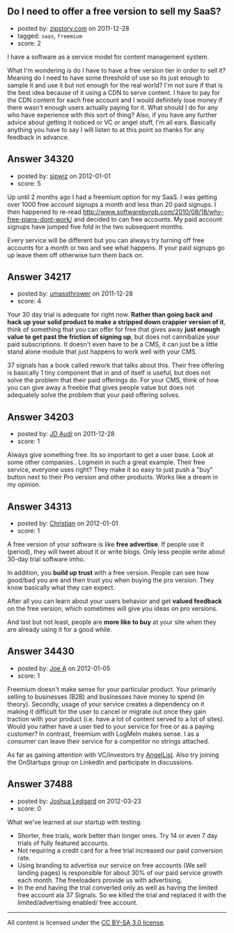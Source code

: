 ## Do I need to offer a free version to sell my SaaS?

- posted by: [zipstory.com](https://stackexchange.com/users/-1/15207-zipstory-com) on 2011-12-28
- tagged: `saas`, `freemium`
- score: 2

I have a software as a service model for content management system. 

What I'm wondering is do I have to have a free version tier in order to sell it? Meaning do I need to have some threshold of use so its just enough to sample it and use it but not enough for the real world? I'm not sure if that is the best idea because of it using a CDN to serve content. I have to pay for the CDN content for each free account and I would definitely lose money if there wasn't enough users actually paying for it. What should I do for any who have experience with this sort of thing? Also, if you have any further advice about getting it noticed or VC or angel stuff, I'm all ears. Basically anything you have to say I will listen to at this point so thanks for any feedback in advance.





## Answer 34320

- posted by: [sipwiz](https://stackexchange.com/users/-1/15339-sipwiz) on 2012-01-01
- score: 5

Up until 2 months ago I had a freemium option for my SaaS. I was getting over 1000 free account signups a month and less than 20 paid signups. I then happened to re-read http://www.softwarebyrob.com/2010/08/18/why-free-plans-dont-work/ and decided to can free accounts. My paid account signups have jumped five fold in the two subsequent months.

Every service will be different but you can always try turning off free accounts for a month or two and see what happens. If your paid signups go up leave them off otherwise turn them back on.


## Answer 34217

- posted by: [umassthrower](https://stackexchange.com/users/-1/14929-umassthrower) on 2011-12-28
- score: 4

Your 30 day trial is adequate for right now.  **Rather than going back and hack up your solid product to make a stripped down crappier version of it**, think of something that you can offer for free that gives away **just enough value to get past the friction of signing up**, but does not cannibalize your paid subscriptions.  It doesn't even have to be a CMS, it can just be a little stand alone module that just happens to work well with your CMS.  

37 signals has a book called rework that talks about this.  Their free offering is basically 1 tiny component that in and of itself is useful, but does not solve the problem that their paid offerings do.  For your CMS, think of how you can give away a freebie that gives people value but does not adequately solve the problem that your paid offering solves.


## Answer 34203

- posted by: [JD Audi](https://stackexchange.com/users/-1/15280-jd-audi) on 2011-12-28
- score: 1

Always give something free. Its so important to get a user base. Look at some other companies.. Logmein in such a great example. Their free service, everyone uses right? They make it so easy to just push a "buy" button next to their Pro version and other products. Works like a dream in my opinion.


## Answer 34313

- posted by: [Christian](https://stackexchange.com/users/-1/9952-christian) on 2012-01-01
- score: 1

A free version of your software is like **free advertise**. If people use it (period), they will tweet about it or write blogs. Only less people write about 30-day trial software imho.

In addition, you **build up trust** with a free version. People can see how good/bad you are and then trust you when buying the pro version. They know basically what they can expect.

After all you can learn about your users behavior and get **valued feedback** on the free version, which sometimes will give you ideas on pro versions.

And last but not least, people are **more like to buy** at your site when they are already using it for a good while.




## Answer 34430

- posted by: [Joe A](https://stackexchange.com/users/-1/60-joe-a) on 2012-01-05
- score: 1

<p>Freemium doesn't make sense for your particular product. Your primarily selling to businesses (B2B) and businesses have money to spend (in theory). Secondly, usage of your service creates a dependency on it making it difficult for the user to cancel or migrate out once they gain traction with your product (i.e. have a lot of content served to a lot of sites). Would you rather have a user tied to your service for free or as a paying customer? In contrast, freemium with LogMeIn makes sense. I as a consumer can leave their service for a competitor no strings attached.</p>

<p>As far as gaining attention with VC/investors try <a href="http://angel.co" rel="nofollow">AngelList</a>. Also try joining the OnStartups group on LinkedIn and participate in discussions.</p>



## Answer 37488

- posted by: [Joshua Ledgard](https://stackexchange.com/users/-1/15677-joshua-ledgard) on 2012-03-23
- score: 0

What we've learned at our startup with testing. 

 - Shorter, free trials, work better than longer ones.  Try 14 or even 7 day trials of fully featured accounts. 
 - Not requiring a credit card for a free trial increased our paid conversion rate.
 - Using branding to advertise our service on free accounts (We sell landing pages) is responsible for about 30% of our paid service growth each month.  The freeloaders provide us with advertising. 
 - In the end having the trial converted only as well as having the limited free account ala 37 Signals. So we killed the trial and replaced it with the limited/advertising enabled/ free account. 






---

All content is licensed under the [CC BY-SA 3.0 license](https://creativecommons.org/licenses/by-sa/3.0/).
